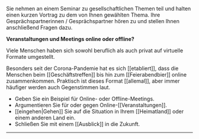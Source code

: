 Sie nehmen an einem Seminar zu gesellschaftlichen Themen teil und halten einen kurzen Vortrag zu dem von Ihnen gewählten Thema. Ihre Gesprächspartnerinnen / Gesprächspartner hören zu und stellen Ihnen anschließend Fragen dazu.

**Veranstaltungen und Meetings online oder offline?**

Viele Menschen haben sich sowohl beruflich als auch privat auf virtuelle Formate umgestellt. 

Besonders seit der Corona-Pandemie hat es sich [[etabliert]], dass die Menschen beim [[Geschäftstreffen]] bis hin zum [[Feierabendbier]] online zusammenkommen. Praktisch ist dieses Format [[allemal]], aber immer häufiger werden auch Gegenstimmen laut.

* Geben Sie ein Beispiel für Online- oder Offline-Meetings.
* Argumentieren Sie für oder gegen Online-[[Veranstaltungen]].
* [[eingehen|Gehen]] Sie auf die Situation in Ihrem [[Heimatland]] oder einem anderen Land ein.
* Schließen Sie mit einem [[Ausblick]] in die Zukunft.

---

